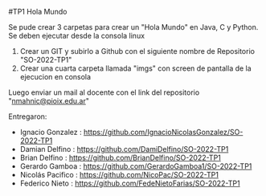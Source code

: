#TP1 Hola Mundo

Se pude crear 3 carpetas para crear un "Hola Mundo" en Java, C y Python.
Se deben ejecutar desde la consola linux

1. Crear un GIT y subirlo a Github con el siguiente nombre de Repositorio "SO-2022-TP1"
2. Crear una cuarta carpeta llamada "imgs" con screen de pantalla de la ejecucion en consola

Luego enviar un mail al docente con el link del repositorio "nmahnic@pioix.edu.ar"

Entregaron:
- Ignacio Gonzalez : https://github.com/IgnacioNicolasGonzalez/SO-2022-TP1
- Damian Delfino : https://github.com/DamiDelfino/SO-2022-TP1
- Brian Delfino : https://github.com/BrianDelfino/SO-2022-TP1
- Gerardo Gamboa : https://github.com/GerardoGamboa1/SO-2022-TP1
- Nicolás Pacifico : https://github.com/NicoPac/SO-2022-TP1
- Federico Nieto : https://github.com/FedeNietoFarias/SO-2022-TP1